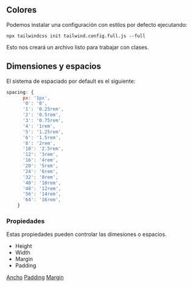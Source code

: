 ## Colores
Podemos instalar una configuración con estilos por defecto ejecutando:

```
npx tailwindcss init tailwind.config.full.js --full
```

Esto nos creará un archivo listo para trabajar con clases.

## Dimensiones y espacios

El sistema de espaciado por default es el siguiente:

```js
spacing: {
      px: '1px',
      '0': '0',
      '1': '0.25rem',
      '2': '0.5rem',
      '3': '0.75rem',
      '4': '1rem',
      '5': '1.25rem',
      '6': '1.5rem',
      '8': '2rem',
      '10': '2.5rem',
      '12': '3rem',
      '16': '4rem',
      '20': '5rem',
      '24': '6rem',
      '32': '8rem',
      '40': '10rem',
      '48': '12rem',
      '56': '14rem',
      '64': '16rem',
    }
```

### Propiedades
Estas propiedades pueden controlar las dimesiones o espacios.
- Height
- Width
- Margin
- Padding

[Ancho](https://tailwindcss.com/docs/width/)
[Padding](https://tailwindcss.com/docs/padding/)
[Margin](https://tailwindcss.com/docs/margin/)